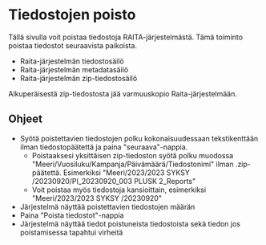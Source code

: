 # Tiedostojen poisto

Tällä sivulla voit poistaa tiedostoja RAITA-järjestelmästä. Tämä toiminto poistaa tiedostot seuraavista paikoista.

- Raita-järjestelmän tiedostosäilö
- Raita-järjestelmän metadatasäilö
- Raita-järjestelmän zip-tiedostosäilö

Alkuperäisestä zip-tiedostosta jää varmuuskopio Raita-järjestelmään.

## Ohjeet

- Syötä poistettavien tiedostojen polku kokonaisuudessaan tekstikenttään ilman tiedostopäätettä ja paina "seuraava"-nappia.
  - Poistaaksesi yksittäisen zip-tiedoston syötä polku muodossa "Meeri/Vuosiluku/Kampanja/Päivämäärä/Tiedostonimi" ilman .zip-päätettä. Esimerkiksi "Meeri/2023/2023 SYKSY /20230920/PI_20230920_003 PLUSK 2_Reports"
  - Voit poistaa myös tiedostoja kansioittain, esimerkiksi "Meeri/2023/2023 SYKSY /20230920"
- Järjestelmä näyttää poistettavien tiedostojen määrän
- Paina "Poista tiedostot"-nappia
- Järjestelmä näyttää tiedot poistuneista tiedostoista sekä tiedon jos poistamisessa tapahtui virheitä
